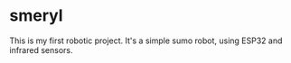 # smeryl
This is my first robotic project. It's a simple sumo robot, using ESP32 and infrared sensors.
